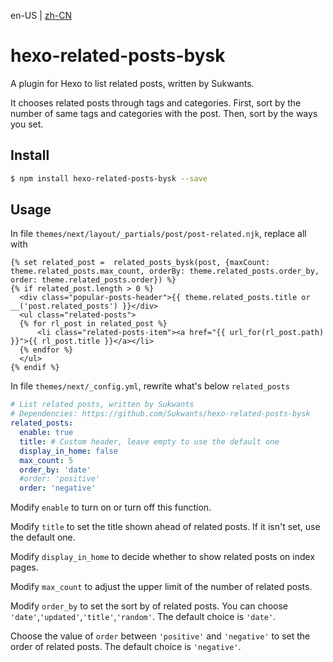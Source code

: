 en-US | [zh-CN](./zh-CN/README.md)

# hexo-related-posts-bysk

A plugin for Hexo to list related posts, written by Sukwants.

It chooses related posts through tags and categories. First, sort by the number of same tags and categories with the post. Then, sort by the ways you set.

## Install

```sh
$ npm install hexo-related-posts-bysk --save
```

## Usage

In file `themes/next/layout/_partials/post/post-related.njk`, replace all with
```njk
{% set related_post =  related_posts_bysk(post, {maxCount: theme.related_posts.max_count, orderBy: theme.related_posts.order_by, order: theme.related_posts.order}) %}
{% if related_post.length > 0 %}
  <div class="popular-posts-header">{{ theme.related_posts.title or __('post.related_posts') }}</div>
  <ul class="related-posts">
  {% for rl_post in related_post %}
      <li class="related-posts-item"><a href="{{ url_for(rl_post.path) }}">{{ rl_post.title }}</a></li>
  {% endfor %}
  </ul>
{% endif %}
```

In file `themes/next/_config.yml`, rewrite what's below `related_posts`

```yml
# List related posts, written by Sukwants
# Dependencies: https://github.com/Sukwants/hexo-related-posts-bysk
related_posts:
  enable: true
  title: # Custom header, leave empty to use the default one
  display_in_home: false
  max_count: 5
  order_by: 'date'
  #order: 'positive'
  order: 'negative'
```

Modify `enable` to turn on or turn off this function.

Modify `title` to set the title shown ahead of related posts. If it isn't set, use the default one.

Modify `display_in_home` to decide whether to show related posts on index pages.

Modify `max_count` to adjust the upper limit of the number of related posts.

Modify `order_by` to set the sort by of related posts. You can choose `'date'`,`'updated'`,`'title'`,`'random'`. The default choice is `'date'`.

Choose the value of `order` between `'positive'` and `'negative'` to set the order of related posts. The default choice is `'negative'`.
